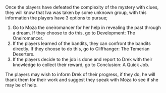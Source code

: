 Once the players have defeated the complexity of the mystery with clues, they will know that Iva was taken by some unknown group, with this information the players have 3 options to pursue;
1. Go to Moza the oneiromancer for her help in revealing the past through a dream. If they choose to do this, go to Development: The Oneiromancer.
2. If the players learned of the bandits, they can confront the bandits directly. If they choose to do this, go to Cliffhanger: The Temerian Deserters.
3. If the players decide to the job is done and report to Drek with their knowledge to collect their reward, go to Conclusion: A Quick Job.

The players may wish to inform Drek of their progress, if they do, he will thank them for their work and suggest they speak with Moza to see if she may be of help.